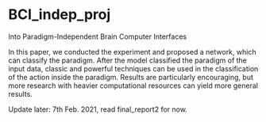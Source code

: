 # BCI_indep_proj
Into Paradigm-Independent Brain Computer Interfaces

In this paper, we conducted the experiment and proposed a network, which can classify the paradigm. After the model classified the paradigm of the input data, classic and powerful techniques can be used in the classification of the action inside the paradigm. Results are particularly encouraging, but more research with heavier computational resources can yield more general results.

Update later: 7th Feb. 2021, read final_report2 for now.


